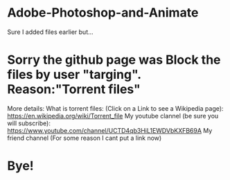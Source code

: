 # Adobe-Photoshop-and-Animate
Sure I added files earlier but...
# Sorry the github page was Block the files by user "targing". Reason:"Torrent files"
More details:
What is torrent files: (Click on a Link to see a Wikipedia page): https://en.wikipedia.org/wiki/Torrent_file
My youtube clannel (be sure you will subscribe): https://www.youtube.com/channel/UCTD4qb3HiL1EWDVbKXFB69A
My friend channel (For some reason I cant put a link now)
# Bye!


